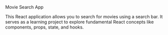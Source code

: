 Movie Search App

This React application allows you to search for movies using a search bar.
It serves as a learning project to explore fundamental React concepts like 
components, props, state, and hooks.


